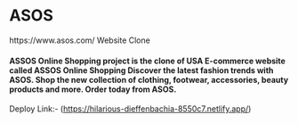 <h1> ASOS</h1>
<link>https://www.asos.com/</link>
Website Clone

<h4>ASSOS Online Shopping project is the clone of USA E-commerce website called ASSOS Online Shopping Discover the latest fashion trends with ASOS. Shop the new collection of clothing, footwear, accessories, beauty products and more. Order today from ASOS.</h4>

Deploy Link:- (https://hilarious-dieffenbachia-8550c7.netlify.app/)

